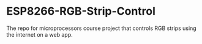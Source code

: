 # ESP8266-RGB-Strip-Control
The repo for microprocessors course project that controls RGB strips using the internet on a web app.
